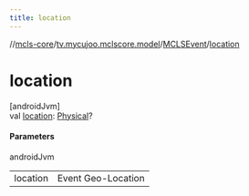 ```yaml
---
title: location
---
```

//[mcls-core](../../../index.html)/[tv.mycujoo.mclscore.model](../index.html)/[MCLSEvent](index.html)/[location](location.html)



# location



[androidJvm]\
val [location](location.html): [Physical](../-physical/index.html)?



#### Parameters


androidJvm

| | |
|---|---|
| location | Event Geo-Location |




